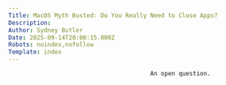 ```yaml
---
Title: MacOS Myth Busted: Do You Really Need to Close Apps?
Description: 
Author: Sydney Butler
Date: 2025-09-14T20:00:15.000Z
Robots: noindex,nofollow
Template: index
---
```


                                            An open question.
                                        